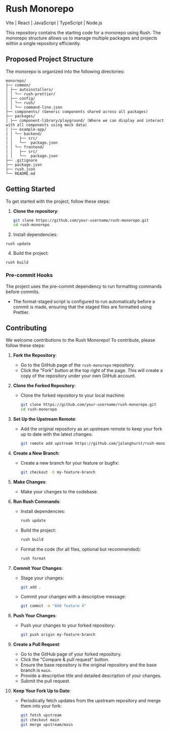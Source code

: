 # Rush Monorepo

Vite | React | JavaScript | TypeScript | Node.js

This repository contains the starting code for a monorepo using Rush. The monorepo structure allows us to manage multiple packages and projects within a single repository efficiently.

## Proposed Project Structure

The monorepo is organized into the following directories:

```
monorepo/
├── common/
│ ├── autoinstallers/
│ │ └── rush-prettier/
│ ├── config/
│ │ └── rush/
│ │ └── command-line.json
├── components/ (Generic components shared across all packages)
├── packages/
│ ├── component-library/playground/ (Where we can display and interact with all components using mock data)
| │── example-app/
| | └── backend/
| │   ├── src/
| │   └──  package.json
| │ └── frontend/
| │   ├── src/
| │   └──  package.json
├── .gitignore
├── package.json
├── rush.json
└── README.md
```

## Getting Started

To get started with the project, follow these steps:

1. **Clone the repository**:

   ```sh
   git clone https://github.com/your-username/rush-monorepo.git
   cd rush-monorepo
   ```

2. Install dependencies:

```
rush update
```

4. Build the project:

```
rush build
```

### Pre-commit Hooks

The project uses the pre-commit dependency to run formatting commands before commits.

- The format-staged script is configured to run automatically before a commit is made, ensuring that the staged files are formatted using Prettier.

## Contributing

We welcome contributions to the Rush Monorepo! To contribute, please follow these steps:

1. **Fork the Repository**:

   - Go to the GitHub page of the `rush-monorepo` repository.
   - Click the "Fork" button at the top right of the page. This will create a copy of the repository under your own GitHub account.

2. **Clone the Forked Repository**:

   - Clone the forked repository to your local machine:

     ```sh
     git clone https://github.com/your-username/rush-monorepo.git
     cd rush-monorepo
     ```

3. **Set Up the Upstream Remote**:

   - Add the original repository as an upstream remote to keep your fork up to date with the latest changes:

     ```sh
     git remote add upstream https://github.com/jalonghurst/rush-monorepo.git
     ```

4. **Create a New Branch**:

   - Create a new branch for your feature or bugfix:

     ```sh
     git checkout -b my-feature-branch
     ```

5. **Make Changes**:

   - Make your changes to the codebase.

6. **Run Rush Commands**:

   - Install dependencies:

     ```sh
     rush update
     ```

   - Build the project:

     ```sh
     rush build
     ```

   - Format the code (for all files, optional but recommended):

     ```sh
     rush format
     ```

7. **Commit Your Changes**:

   - Stage your changes:

     ```sh
     git add .
     ```

   - Commit your changes with a descriptive message:

     ```sh
     git commit -m "Add feature X"
     ```

8. **Push Your Changes**:

   - Push your changes to your forked repository:

     ```sh
     git push origin my-feature-branch
     ```

9. **Create a Pull Request**:

   - Go to the GitHub page of your forked repository.
   - Click the "Compare & pull request" button.
   - Ensure the base repository is the original repository and the base branch is `main`.
   - Provide a descriptive title and detailed description of your changes.
   - Submit the pull request.

10. **Keep Your Fork Up to Date**:

    - Periodically fetch updates from the upstream repository and merge them into your fork:

      ```sh
      git fetch upstream
      git checkout main
      git merge upstream/main
      ```

